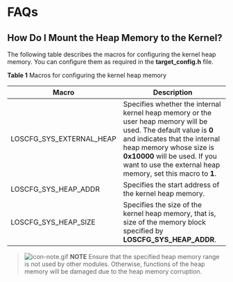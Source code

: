 # FAQs


## How Do I Mount the Heap Memory to the Kernel?

The following table describes the macros for configuring the kernel heap memory. You can configure them as required in the **target\_config.h** file.

**Table  1**  Macros for configuring the kernel heap memory

| Macro | Description |
| -------- | -------- |
| LOSCFG_SYS_EXTERNAL_HEAP | Specifies whether the internal kernel heap memory or the user heap memory will be used. The default value is **0** and indicates that the internal heap memory whose size is **0x10000** will be used. If you want to use the external heap memory, set this macro to **1**. |
| LOSCFG_SYS_HEAP_ADDR | Specifies the start address of the kernel heap memory. |
| LOSCFG_SYS_HEAP_SIZE | Specifies the size of the kernel heap memory, that is, size of the memory block specified by **LOSCFG_SYS_HEAP_ADDR**. |


> ![icon-note.gif](public_sys-resources/icon-note.gif) **NOTE**
> Ensure that the specified heap memory range is not used by other modules. Otherwise, functions of the heap memory will be damaged due to the heap memory corruption.
